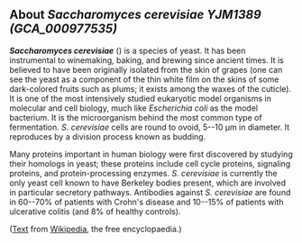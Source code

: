 About *Saccharomyces cerevisiae YJM1389 (GCA\_000977535)* 
---------------------------------------------------------



***Saccharomyces cerevisiae*** () is a species of yeast. It has been
instrumental to winemaking, baking, and brewing since ancient times. It
is believed to have been originally isolated from the skin of grapes
(one can see the yeast as a component of the thin white film on the
skins of some dark-colored fruits such as plums; it exists among the
waxes of the cuticle). It is one of the most intensively studied
eukaryotic model organisms in molecular and cell biology, much like
*Escherichia coli* as the model bacterium. It is the microorganism
behind the most common type of fermentation. *S. cerevisiae* cells are
round to ovoid, 5--10 μm in diameter. It reproduces by a division
process known as budding.

Many proteins important in human biology were first discovered by
studying their homologs in yeast; these proteins include cell cycle
proteins, signaling proteins, and protein-processing enzymes. *S.
cerevisiae* is currently the only yeast cell known to have Berkeley
bodies present, which are involved in particular secretory pathways.
Antibodies against *S. cerevisiae* are found in 60--70% of patients with
Crohn\'s disease and 10--15% of patients with ulcerative colitis (and 8%
of healthy controls).

([Text](http://en.wikipedia.org/wiki/Saccharomyces_cerevisiae) from
[Wikipedia](http://en.wikipedia.org/), the free encyclopaedia.)
